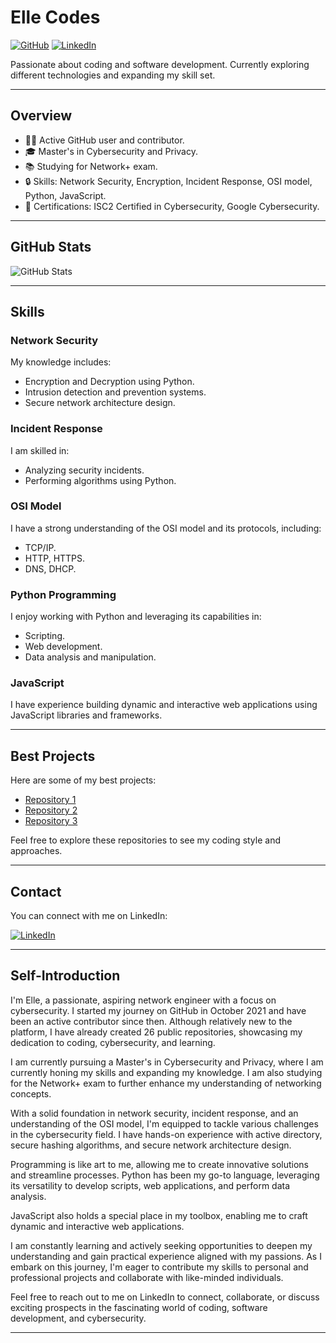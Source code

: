 # Elle Codes

[![GitHub](https://img.shields.io/badge/-GitHub-181717?style=flat-square&logo=github)](https://github.com/codes-elle)
[![LinkedIn](https://img.shields.io/badge/-LinkedIn-0077B5?style=flat-square&logo=linkedin)](https://www.linkedin.com/in/mozellegy)

Passionate about coding and software development. Currently exploring different technologies and expanding my skill set.

---

## Overview

- 👩‍💻 Active GitHub user and contributor.
- 🎓 Master's in Cybersecurity and Privacy.
- 📚 Studying for Network+ exam.
- 🔒 Skills: Network Security, Encryption, Incident Response, OSI model, Python, JavaScript.
- 🔑 Certifications: ISC2 Certified in Cybersecurity, Google Cybersecurity.

---

## GitHub Stats

![GitHub Stats](https://github-readme-stats.vercel.app/api?username=codes-elle&show_icons=true&count_private=true)

---

## Skills

### Network Security

My knowledge includes:

- Encryption and Decryption using Python.
- Intrusion detection and prevention systems.
- Secure network architecture design.

### Incident Response

I am skilled in:

- Analyzing security incidents.
- Performing algorithms using Python.

### OSI Model

I have a strong understanding of the OSI model and its protocols, including:

- TCP/IP.
- HTTP, HTTPS.
- DNS, DHCP.

### Python Programming

I enjoy working with Python and leveraging its capabilities in:

- Scripting.
- Web development.
- Data analysis and manipulation.

### JavaScript

I have experience building dynamic and interactive web applications using JavaScript libraries and frameworks.

---

## Best Projects

Here are some of my best projects:

- [Repository 1](link)
- [Repository 2](link)
- [Repository 3](link)

Feel free to explore these repositories to see my coding style and approaches.

---

## Contact

You can connect with me on LinkedIn:

[![LinkedIn](https://img.shields.io/badge/-LinkedIn-0077B5?style=for-the-badge&logo=linkedin)](https://www.linkedin.com/in/mozellegy)

---

## Self-Introduction

I'm Elle, a passionate, aspiring network engineer with a focus on cybersecurity. I started my journey on GitHub in October 2021 and have been an active contributor since then. Although relatively new to the platform, I have already created 26 public repositories, showcasing my dedication to coding, cybersecurity, and learning.

I am currently pursuing a Master's in Cybersecurity and Privacy, where I am currently honing my skills and expanding my knowledge. I am also studying for the Network+ exam to further enhance my understanding of networking concepts.

With a solid foundation in network security, incident response, and an understanding of the OSI model, I'm equipped to tackle various challenges in the cybersecurity field. I have hands-on experience with active directory, secure hashing algorithms, and secure network architecture design.

Programming is like art to me, allowing me to create innovative solutions and streamline processes. Python has been my go-to language, leveraging its versatility to develop scripts, web applications, and perform data analysis.

JavaScript also holds a special place in my toolbox, enabling me to craft dynamic and interactive web applications.

I am constantly learning and actively seeking opportunities to deepen my understanding and gain practical experience aligned with my passions. As I embark on this journey, I'm eager to contribute my skills to personal and professional projects and collaborate with like-minded individuals.

Feel free to reach out to me on LinkedIn to connect, collaborate, or discuss exciting prospects in the fascinating world of coding, software development, and cybersecurity.

---
